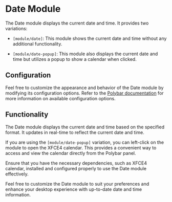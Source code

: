 # Date Module

The Date module displays the current date and time. It provides two variations:

- `[module/date]`: This module shows the current date and time without any additional functionality.

- `[module/date-popup]`: This module also displays the current date and time but utilizes a popup to show a calendar when clicked.

## Configuration

Feel free to customize the appearance and behavior of the Date module by modifying its configuration options. Refer to the [Polybar documentation](https://github.com/polybar/polybar/wiki/Module:-internal/date) for more information on available configuration options.

## Functionality

The Date module displays the current date and time based on the specified format. It updates in real-time to reflect the current date and time.

If you are using the `[module/date-popup]` variation, you can left-click on the module to open the XFCE4 calendar. This provides a convenient way to access and view the calendar directly from the Polybar panel.

Ensure that you have the necessary dependencies, such as XFCE4 calendar, installed and configured properly to use the Date module effectively.

Feel free to customize the Date module to suit your preferences and enhance your desktop experience with up-to-date date and time information.